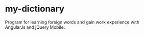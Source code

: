 # my-dictionary
Program for learning foreign words and gain work experience with AngularJs and jQuery Mobile.
